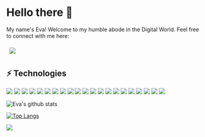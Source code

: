 # Hello there 👋

My name's Eva! Welcome to my humble abode in the Digital World. Feel free to connect with me here:

<a href="https://www.linkedin.com/in/eva-zolotarev">
  <img align="center" style="margin:0.5rem" src="https://img.shields.io/badge/Linkedin   -%230077B5.svg?&style=for-the-badge&logo=linkedin&logoColor=white" />
</a>

## ⚡️ Technologies 
<img src = "https://img.shields.io/badge/SQL-c64646.svg?&style=for-the-badge&logo=sqlserver&logoColor=black" /> <img src = "https://img.shields.io/badge/Snowflake-0B94DE?.svg?&style=for-the-badge&logo=snowflake&logoColor=white" /> 
<img src = "https://img.shields.io/badge/java-%23ED8B00.svg?&style=for-the-badge&logo=java&logoColor=white" /> 
<img src = "https://img.shields.io/badge/c++%20-%2300599C.svg?&style=for-the-badge&logo=c%2B%2B&logoColor=white" /> 
<img src = "https://img.shields.io/badge/c%23%20-%23239120.svg?&style=for-the-badge&logo=c-sharp&logoColor=white" />
<img src = "https://img.shields.io/badge/swift-%23FA7343.svg?&style=for-the-badge&logo=swift&logoColor=white" />
<img src = "https://img.shields.io/badge/tableau%20-%23E97627.svg?&style=for-the-badge&logo=tableau&logoColor=white" />
<img src = "https://img.shields.io/badge/angular%20-%23DD0031.svg?&style=for-the-badge&logo=angular&logoColor=white" />
<img src = "https://img.shields.io/badge/bootstrap%20-%23563D7C.svg?&style=for-the-badge&logo=bootstrap&logoColor=white" />
<img src = "https://img.shields.io/badge/jenkins%20-%23D24939.svg?&style=for-the-badge&logo=jenkins&logoColor=white" />
<img src = "https://img.shields.io/badge/html%20-%23E34F26.svg?&style=for-the-badge&logo=html5&logoColor=white" />
<img src = "https://img.shields.io/badge/css3%20-%231572B6.svg?&style=for-the-badge&logo=css3&logoColor=white" />
<img src = "https://img.shields.io/badge/typescript%20-%23007ACC.svg?&style=for-the-badge&logo=typescript&logoColor=white" />
<img src = "https://img.shields.io/badge/linux%20-%23FCC624.svg?&style=for-the-badge&logo=linux&logoColor=white" />
<img src="https://img.shields.io/badge/UNIX-121011.svg?&style=for-the-badge&logo=unix&logoColor=white" />
<img src = "https://img.shields.io/badge/xcode%20-%231575F9.svg?&style=for-the-badge&logo=xcode&logoColor=white" />
<img src = "https://img.shields.io/badge/BitBucket%20-%230052CC.svg?&style=for-the-badge&logo=bitbucket&logoColor=white" />
<img src = "https://img.shields.io/badge/jira%20-%230052CC.svg?&style=for-the-badge&logo=jira&logoColor=white" />
<img src = "https://img.shields.io/badge/eclipse%20-%232C2255.svg?&style=for-the-badge&logo=eclipse&logoColor=white" />
<img src = "https://img.shields.io/badge/visualstudio%20-%235C2D91.svg?&style=for-the-badge&logo=visualstudio&logoColor=white" />
<img src = "https://img.shields.io/badge/splunk%20-%23000000.svg?&style=for-the-badge&logo=splunk&logoColor=white" />

>
![Eva's github stats](https://github-readme-stats.vercel.app/api?username=ezolo&theme=algolia&show_icons=true)
>
[![Top Langs](https://github-readme-stats.vercel.app/api/top-langs/?username=ezolo&layout&theme=algolia)](https://github.com/ezolo/github-readme-stats)

![](https://komarev.com/ghpvc/?username=ezolo&color=blue)
